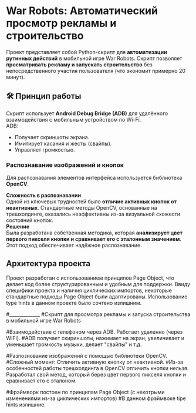 # War Robots: Автоматический просмотр рекламы и строительство

Проект представляет собой Python-скрипт для **автоматизации рутинных действий** в мобильной игре War Robots. Скрипт позволяет **просматривать рекламу и запускать строительство** без непосредственного участия пользователя (что экономит примерно 20 минут).

## 🛠️ Принцип работы

Скрипт использует **Android Debug Bridge (ADB)** для удалённого взаимодействия с мобильным устройством по Wi-Fi.   
ADB:
* Получает скриншоты экрана.
* Имитирует касания и жесты (свайпы).
* Управляет громкостью.

### Распознавание изображений и кнопок

Для распознавания элементов интерфейса используется библиотека **OpenCV**.

**Сложность в распознавании**  
Одной из ключевых трудностей было **отличие активных кнопок от неактивных**. Стандартные методы OpenCV, основанные на трешхолдинге, оказались неэффективны из-за визуальной схожести состояний кнопок.  
**Решение**  
Была разработана собственная методика, которая **анализирует цвет первого пикселя кнопки и сравнивает его с эталонным значением**. Этот подход обеспечивает надёжное распознавание.

## Архитектура проекта

Проект разработан с использованием принципов Page Object, что делает код более структурированным и удобным для поддержки. 
Ввиду специфики проекта и наличия циклических импортов, некоторые стандартные подходы Page Object были адаптированы. Использование type hints в данном проекте было сочтено излишним.

#_____________
#Скрипт для просмотра рекламы и запуска строительства в мобильной игре War Robots

#Взаимодействие с телефоном через ADB. Работает удаленно (через WIFi).
#ADB получает скириншоты, нажимает на экран, увеличивает и уменьшает громкость музыки, делает "свайпы" и т.д.

#Разпознование изображений с помощью библиотеки OpenCV.
#Сложный момент: Отличить активную кнопку от неактивной. 
#Из-за особенностей работы трешхолдинга в OpenCV отличить кнопки нельзя. Разработал свой метод, который берез цвет первого пикселя кнопки и сравнивает его с эталоном. 

#Фрэймворк постоен по принципам Page Object (с некотрыми изменениями из-за циклических импортов)
#В данном фрэймвоке tipe hints излишние.



